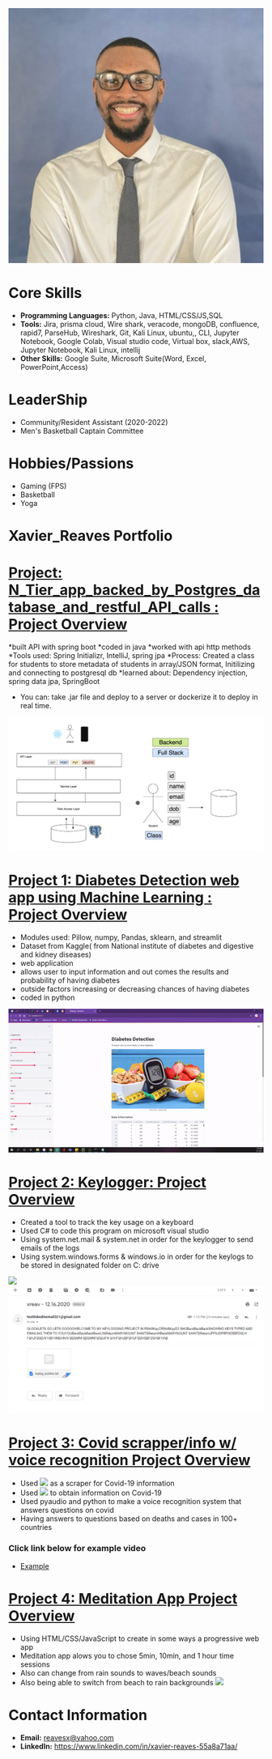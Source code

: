![](/images/linkedinpic.jpg)

# Core Skills
- **Programming Languages:** Python, Java, HTML/CSS/JS,SQL
- **Tools:** Jira, prisma cloud, Wire shark, veracode, mongoDB,
confluence, rapid7, ParseHub, Wireshark, Git, Kali Linux,
ubuntu,, CLI, Jupyter Notebook, Google Colab, Visual studio code,
Virtual box, slack,AWS, Jupyter Notebook, Kali Linux, intellij
- **Other Skills:** Google Suite, Microsoft Suite(Word, Excel, PowerPoint,Access) 


# LeaderShip
- Community/Resident Assistant (2020-2022)
- Men's Basketball Captain Committee

# Hobbies/Passions
- Gaming (FPS)
- Basketball
- Yoga

# Xavier_Reaves Portfolio


# [Project: N_Tier_app_backed_by_Postgres_database_and_restful_API_calls : Project Overview](https://github.com/ayezaee/N_Tier_app_backed_by_Postgres_database_and_restful_API_calls)
*built API with spring boot
*coded in java
*worked with api http methods 
*Tools used: Spring Initializr, IntelliJ, spring jpa
*Process: Created a class for students to store metadata of students in array/JSON format, Initilizing and connecting to postgresql db
*learned about: Dependency injection, spring data jpa, SpringBoot
* You can: take .jar file and deploy to a server or dockerize it to deploy in real time.

![](/images/fullstack.png)


# [Project 1: Diabetes Detection web app using Machine Learning : Project Overview](https://github.com/ayezaee/Machine-learning-diabetes)
* Modules used: Pillow, numpy, Pandas, sklearn, and streamlit
* Dataset from Kaggle( from National institute of diabetes and digestive and kidney diseases)
* web application 
* allows user to input information and out comes the results and probability of having diabetes
* outside factors increasing or decreasing chances of having diabetes
* coded in python

![](/images/mldiabetesgif.gif)


# [Project 2: Keylogger: Project Overview](https://github.com/ayezaee/Keylogger)
* Created a tool to track the key usage on a keyboard
* Used C# to code this program on microsoft visual studio 
* Using system.net.mail & system.net in order for the keylogger to send emails of the logs
* Using system.windows.forms & windows.io in order for the keylogs to be stored in designated folder on C: drive

![](/images/ezgif.com-gif-maker.gif)
![](/images/Capture2.PNG)

# [Project 3: Covid scrapper/info w/ voice recognition Project Overview](https://github.com/ayezaee/Covid-Info)
* Used ![](https://www.parsehub.com/) as a scraper for Covid-19 information 
* Used ![](https://www.worldometers.info/coronavirus/) to obtain information on Covid-19
* Used pyaudio and python to make a voice recognition system that answers questions on covid
* Having answers to questions based on deaths and cases in 100+ countries
### Click link below for example video
* [Example](https://youtu.be/boigpjHxYL0 "Example")

# [Project 4: Meditation App Project Overview](https://github.com/ayezaee/meditation-app)
* Using HTML/CSS/JavaScript to create in some ways a progressive web app
* Meditation app alows you to chose 5min, 10min, and 1 hour time sessions
* Also can change from rain sounds to waves/beach sounds
* Also being able to switch from beach to rain backgrounds 
![](/images//medi-app.gif)





# Contact Information
- **Email:** reavesx@yahoo.com
- **LinkedIn:** https://www.linkedin.com/in/xavier-reaves-55a8a71aa/
